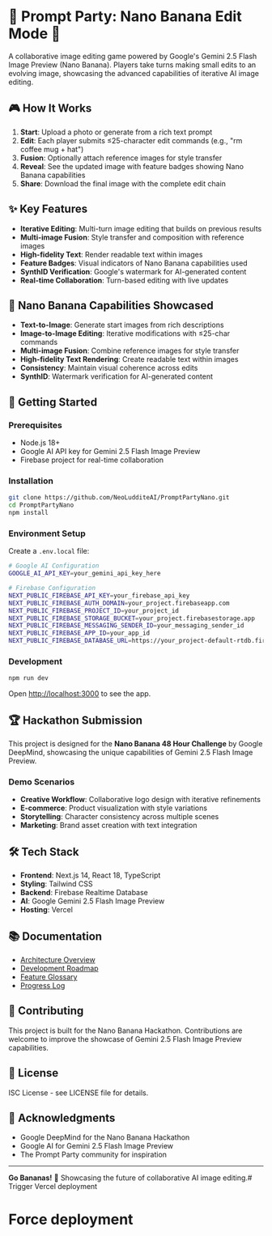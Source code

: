 # 🍌 Prompt Party: Nano Banana Edit Mode 🧪

A collaborative image editing game powered by Google's Gemini 2.5 Flash Image Preview (Nano Banana). Players take turns making small edits to an evolving image, showcasing the advanced capabilities of iterative AI image editing.

## 🎮 How It Works

1. **Start**: Upload a photo or generate from a rich text prompt
2. **Edit**: Each player submits ≤25-character edit commands (e.g., "rm coffee mug + hat")
3. **Fusion**: Optionally attach reference images for style transfer
4. **Reveal**: See the updated image with feature badges showing Nano Banana capabilities
5. **Share**: Download the final image with the complete edit chain

## ✨ Key Features

- **Iterative Editing**: Multi-turn image editing that builds on previous results
- **Multi-image Fusion**: Style transfer and composition with reference images
- **High-fidelity Text**: Render readable text within images
- **Feature Badges**: Visual indicators of Nano Banana capabilities used
- **SynthID Verification**: Google's watermark for AI-generated content
- **Real-time Collaboration**: Turn-based editing with live updates

## 🍌 Nano Banana Capabilities Showcased

- **Text-to-Image**: Generate start images from rich descriptions
- **Image-to-Image Editing**: Iterative modifications with ≤25-char commands
- **Multi-image Fusion**: Combine reference images for style transfer
- **High-fidelity Text Rendering**: Create readable text within images
- **Consistency**: Maintain visual coherence across edits
- **SynthID**: Watermark verification for AI-generated content

## 🚀 Getting Started

### Prerequisites

- Node.js 18+ 
- Google AI API key for Gemini 2.5 Flash Image Preview
- Firebase project for real-time collaboration

### Installation

```bash
git clone https://github.com/NeoLudditeAI/PromptPartyNano.git
cd PromptPartyNano
npm install
```

### Environment Setup

Create a `.env.local` file:

```bash
# Google AI Configuration
GOOGLE_AI_API_KEY=your_gemini_api_key_here

# Firebase Configuration
NEXT_PUBLIC_FIREBASE_API_KEY=your_firebase_api_key
NEXT_PUBLIC_FIREBASE_AUTH_DOMAIN=your_project.firebaseapp.com
NEXT_PUBLIC_FIREBASE_PROJECT_ID=your_project_id
NEXT_PUBLIC_FIREBASE_STORAGE_BUCKET=your_project.firebasestorage.app
NEXT_PUBLIC_FIREBASE_MESSAGING_SENDER_ID=your_messaging_sender_id
NEXT_PUBLIC_FIREBASE_APP_ID=your_app_id
NEXT_PUBLIC_FIREBASE_DATABASE_URL=https://your_project-default-rtdb.firebaseio.com/
```

### Development

```bash
npm run dev
```

Open [http://localhost:3000](http://localhost:3000) to see the app.

## 🏆 Hackathon Submission

This project is designed for the **Nano Banana 48 Hour Challenge** by Google DeepMind, showcasing the unique capabilities of Gemini 2.5 Flash Image Preview.

### Demo Scenarios

- **Creative Workflow**: Collaborative logo design with iterative refinements
- **E-commerce**: Product visualization with style variations
- **Storytelling**: Character consistency across multiple scenes
- **Marketing**: Brand asset creation with text integration

## 🛠️ Tech Stack

- **Frontend**: Next.js 14, React 18, TypeScript
- **Styling**: Tailwind CSS
- **Backend**: Firebase Realtime Database
- **AI**: Google Gemini 2.5 Flash Image Preview
- **Hosting**: Vercel

## 📚 Documentation

- [Architecture Overview](docs/architecture.md)
- [Development Roadmap](docs/roadmap.md)
- [Feature Glossary](docs/glossary.md)
- [Progress Log](docs/progresslog.md)

## 🤝 Contributing

This project is built for the Nano Banana Hackathon. Contributions are welcome to improve the showcase of Gemini 2.5 Flash Image Preview capabilities.

## 📄 License

ISC License - see LICENSE file for details.

## 🙏 Acknowledgments

- Google DeepMind for the Nano Banana Hackathon
- Google AI for Gemini 2.5 Flash Image Preview
- The Prompt Party community for inspiration

---

**Go Bananas!** 🍌 Showcasing the future of collaborative AI image editing.# Trigger Vercel deployment
# Force deployment
